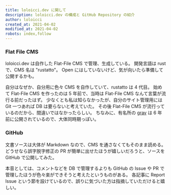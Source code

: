 ```yaml
---
title: loloicci.dev に関して
description: loloicci.dev の構成と GitHub Repository の紹介
author: loloicci
created_at: 2021-04-02
modified_at: 2021-04-02
robots: index,follow
---
```


### Flat File CMS
loloicci.dev は自作した Flat-File CMS で管理、生成している。
開発言語は rust で、CMS 名は "rustatto"。
Open にはしていないけど、気が向いたら準備して公開するかも。

自分はなぜか、自分用に色々 CMS を自作していて、rustatto は 4 代目。
始めて Flat-File CMS を作ったのは 5 年前で、当時は Flat-File CMS なんて言葉が流行る前だったはず。
少なくとも私は知らなかったが、自分のサイト管理用には Git 一つあれば DB は要らないと考えていた。
その後 Flat-File CMS が流行っているのだから、間違いではなかったらしい。
ちなみに、有名所の [grav](https://github.com/getgrav/grav) は 6 年前に公開されているので、大体同時期っぽい。

### GitHub
文書ソースは大体が Markdown なので、CMS を通さなくてもそのまま読める。
どうせなら誤字脱字修正の PR が簡単に出せたほうが嬉しいだろうと、ソースを GitHub で公開してみた。

本音としては、コメントなどを DB で管理するよりも GitHub の Issue や PR で管理したほうが色々楽ができそうと考えたというものがある。
各記事に Report Issue という節を設けているので、誤りに気づいた方は指摘していただけると嬉しい。
